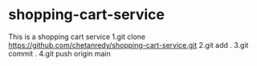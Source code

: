 # shopping-cart-service

This is a shopping cart service
1.git clone https://github.com/chetanredy/shopping-cart-service.git
2.git add .
3.git commit .
4.git push origin main